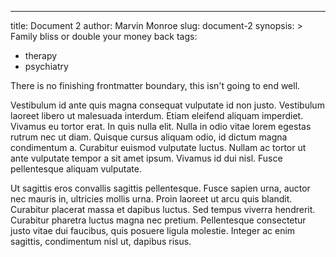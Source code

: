 ---
title: Document 2
author: Marvin Monroe
slug: document-2
synopsis: >
  Family bliss or double your money back
tags:
  - therapy
  - psychiatry

There is no finishing frontmatter boundary, this isn't going to end well.

Vestibulum id ante quis magna consequat vulputate id non justo. Vestibulum
laoreet libero ut malesuada interdum. Etiam eleifend aliquam imperdiet. Vivamus
eu tortor erat. In quis nulla elit. Nulla in odio vitae lorem egestas rutrum
nec ut diam. Quisque cursus aliquam odio, id dictum magna condimentum a.
Curabitur euismod vulputate luctus. Nullam ac tortor ut ante vulputate tempor a
sit amet ipsum. Vivamus id dui nisl. Fusce pellentesque aliquam vulputate.

Ut sagittis eros convallis sagittis pellentesque. Fusce sapien urna, auctor nec
mauris in, ultricies mollis urna. Proin laoreet ut arcu quis blandit. Curabitur
placerat massa et dapibus luctus. Sed tempus viverra hendrerit. Curabitur
pharetra luctus magna nec pretium. Pellentesque consectetur justo vitae dui
faucibus, quis posuere ligula molestie. Integer ac enim sagittis, condimentum
nisl ut, dapibus risus.
